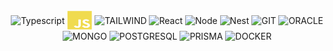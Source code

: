  

<div style="display: inline_block" align="center"><br>
  <img align="center" alt="Typescript" height="30" width="40" src="https://cdn.jsdelivr.net/gh/devicons/devicon/icons/typescript/typescript-original.svg">
  <img align="center" alt="Js" height="30" width="40" src="https://raw.githubusercontent.com/devicons/devicon/master/icons/javascript/javascript-plain.svg">
<!--   <img align="center" alt="HTML" height="30" width="40" src="https://raw.githubusercontent.com/devicons/devicon/master/icons/html5/html5-original.svg"> -->
<!--   <img align="center" alt="CSS" height="30" width="40" src="https://raw.githubusercontent.com/devicons/devicon/master/icons/css3/css3-original.svg"> -->
  <img align="center" alt="TAILWIND" height="30" width="40" src="https://www.svgrepo.com/show/374118/tailwind.svg">
  <img align="center" alt="React" height="30" width="40" src="https://cdn.jsdelivr.net/gh/devicons/devicon/icons/react/react-original-wordmark.svg">
<!--   <img align="center" alt="Python" height="30" width="40" src="https://cdn.jsdelivr.net/gh/devicons/devicon@latest/icons/python/python-original-wordmark.svg">  -->
  <img align="center" alt="Node" height="30" width="40" src="https://cdn.jsdelivr.net/gh/devicons/devicon/icons/nodejs/nodejs-original.svg">
  <img align="center" alt="Nest" height="30" width="40" src="https://cdn.jsdelivr.net/gh/devicons/devicon@latest/icons/nestjs/nestjs-original.svg">
  <img align="center" alt="GIT" height="30" width="40" src="https://cdn.jsdelivr.net/gh/devicons/devicon/icons/git/git-original.svg">
  <img align="center" alt="ORACLE" height="60" width="80" src="https://cdn.jsdelivr.net/gh/devicons/devicon/icons/oracle/oracle-original.svg">       
   <img align="center" alt="MONGO" height="60" width="80" src="https://cdn.jsdelivr.net/gh/devicons/devicon@latest/icons/mongodb/mongodb-original-wordmark.svg">       
   <img align="center" alt="POSTGRESQL" height="60" width="80" src="https://cdn.jsdelivr.net/gh/devicons/devicon@latest/icons/postgresql/postgresql-plain-wordmark.svg">       
   <img align="center" alt="PRISMA" height="60" width="80" src="https://cdn.jsdelivr.net/gh/devicons/devicon@latest/icons/prisma/prisma-original-wordmark.svg">       
   <img align="center" alt="DOCKER" height="60" width="80" src="https://cdn.jsdelivr.net/gh/devicons/devicon@latest/icons/docker/docker-original-wordmark.svg">       

 
          

 

 
